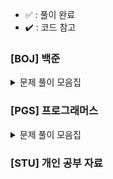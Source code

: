 - ✅ : 풀이 완료
- ✔️ : 코드 참고

### [BOJ] 백준

<details>
	<summary>문제 풀이 모음집</summary>
  </br>
  
  |코드 번호|이름|난이도|풀이 코드|풀이 시간|풀이 유형|상태|
  |:-----:|:-----|:-----:|:-----|:-----|:-----|:-----:|
  |**_9012_**|[괄호](https://www.acmicpc.net/problem/9012)|실버 4|./9012_괄호.py|00:00:00.00|`자료 구조` `스택`|✅|
  |**_10845_**|[큐](https://www.acmicpc.net/problem/10845)|실버 4|./10845_큐.py|00:25:45.65|`자료 구조` `큐`|✅|
  |**_1966_**|[프린터 큐](https://www.acmicpc.net/problem/1966)|실버 3|./1966_프린터큐.py|00:43:12.57|`자료 구조` `시뮬레이션` `큐`|✅|
  |**_11279_**|[최대 힙](https://www.acmicpc.net/problem/11279)|실버 2|./11279_최대힙.py|00:21:44.68|`자료 구조` `우선순위 큐`|✅|
  |**_2178_**|[미로 탐색](https://www.acmicpc.net/problem/2178)|실버 1|./2178_미로탐색.py|00:55:00.00|`BFS`|✔️|
  |**_10799_**|[쇠 막대기](https://www.acmicpc.net/problem/10799)|실버 2|./10799_쇠막대기.py|00:32:38.23|`자료 구조` `스택`|✅|
  |**_2504_**|[괄호의 값](https://www.acmicpc.net/problem/2504)|골드 5|./2504_괄호의값.py|01:21:07.09|`자료 구조` `스택`|✔️|
  |**_1158_**|[요세푸스 문제](https://www.acmicpc.net/problem/1158)|실버 4|./1158_요세푸스문제.py|00:27:52.17|`자료 구조` `큐`|✅|
  |**_1874_**|[스택 수열](https://www.acmicpc.net/problem/1874)|실버 2|./1874_스택수열.py|00:48.17.79|`자료 구조` `스택`|✅|
  |**_1260_**|[DFS와 BFS](https://www.acmicpc.net/problem/1260)|실버 2|./1260_DFS와BFS.py|00:37:50.13|`DFS` `BFS`|✅|
  |**_21922_**|[학부 연구생 민상](https://www.acmicpc.net/problem/21922)|골드 5|./21922_학부연구생민상.py|01:55:29.28|`BFS` `시뮬레이션`|✅|
  |**_9663_**|[N-Queen](https://www.acmicpc.net/problem/9663)|골드 4|./9663_N-Queen.py|02:00:00.00|`브루트포스 알고리즘` `백트래킹`|✔️|
  |**_2606_**|[바이러스](https://www.acmicpc.net/problem/2606)|실버 3|./2606_바이러스.py|00:29:03.63|`BFS`|✅|
  |**_1012_**|[유기농 배추](https://www.acmicpc.net/problem/1012)|실버 2|./1012_유기농배추.py|01:03:09.25|`BFS`|✔️|
  |**_15649_**|[N과 M(1)](https://www.acmicpc.net/problem/15649)|실버 3|./15649_N과M(1).py|00:29:03.63|`백트래킹`|✅|
</details>

### [PGS] 프로그래머스

<details>
	<summary>문제 풀이 모음집</summary>
  </br>
  
  |코드 번호|이름|난이도|풀이 코드|풀이 시간|풀이 유형|
  |:-----:|:-----|:-----:|:-----|:-----|:-----|

</details>

### [STU] 개인 공부 자료
